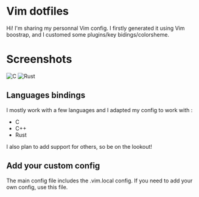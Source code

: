 # Vim dotfiles

Hi! I'm sharing my personnal Vim config. I firstly generated it using Vim boostrap, and I customed some plugins/key bidings/colorsheme.

# Screenshots
![ C
](https://i.imgur.com/h8i7aaP.png)
![ Rust
](https://i.imgur.com/h0c0HOA.png)

## Languages bindings
I mostly work with a few languages and I adapted my config to work with :
 - C
 - C++
 - Rust

 I also plan to add support for others, so be on the lookout!

## Add your custom config

The main config file includes the .vim.local config. If you need to add your own config, use this file.

